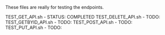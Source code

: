 

These files are really for testing the endpoints.

TEST_GET_API.sh     -  STATUS: COMPLETED
TEST_DELETE_API.sh  -  TODO:
TEST_GETBYID_API.sh -  TODO:
TEST_POST_API.sh    -  TODO:
TEST_PUT_API.sh     -  TODO:
